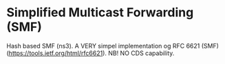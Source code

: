 #  Simplified Multicast Forwarding (SMF)
Hash based SMF (ns3).
A VERY simpel implementation og RFC 6621 (SMF) (https://tools.ietf.org/html/rfc6621). 
NB! NO CDS capability. 
